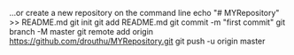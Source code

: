 …or create a new repository on the command line
echo "# MYRepository" >> README.md
git init
git add README.md
git commit -m "first commit"
git branch -M master
git remote add origin https://github.com/drouthu/MYRepository.git
git push -u origin master